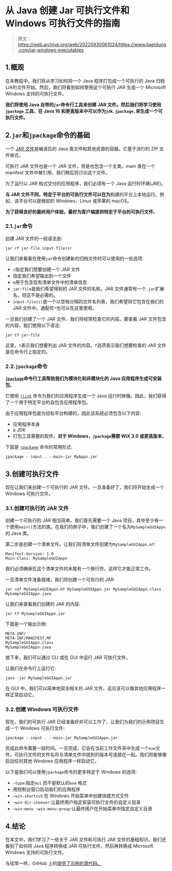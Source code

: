 # 从 Java 创建 Jar 可执行文件和 Windows 可执行文件的指南

> 原文：<https://web.archive.org/web/20220930061024/https://www.baeldung.com/jar-windows-executables>

## 1.概观

在本教程中，我们将从学习如何将一个 Java 程序打包成一个可执行的 Java 归档(JAR)文件开始。然后，我们将看到如何使用这个可执行 JAR 生成一个 Microsoft Windows 支持的可执行文件。

**我们将使用 Java 自带的`jar`命令行工具来创建 JAR 文件。然后我们将学习使用`jpackage` 工具，在 Java 16 和更高版本中可以作为`jdk.jpackage,`来生成一个可执行文件。**

## 2.`jar`和`jpackage`命令的基础

一个 [JAR 文件](/web/20220821150146/https://www.baeldung.com/java-create-jar)是编译后的 Java 类文件和其他资源的容器。它基于流行的 ZIP 文件格式。

可执行 JAR 文件也是一个 JAR 文件，但是也包含一个主类。main 类在一个 manifest 文件中被引用，我们稍后将讨论这个文件。

为了运行以 JAR 格式交付的应用程序，我们必须有一个 Java 运行时环境(JRE)。

**与 JAR 文件不同，特定于平台的可执行文件可以在为**构建的平台上本地运行。例如，该平台可以是微软的 Windows、Linux 或苹果的 macOS。

**为了获得良好的最终用户体验，最好为客户端提供特定于平台的可执行文件**。

### 2.1.`jar`命令

创建 JAR 文件的一般语法是:

```
jar cf jar-file input-file(s)
```

让我们来看看在使用`jar`命令创建新的归档文件时可以使用的一些选项:

*   `c`指定我们想要创建一个 JAR 文件
*   指定我们希望输出到一个文件
*   `m`用于包含现有清单文件中的清单信息
*   `jar-file`是我们希望得到的 JAR 文件的名称。JAR 文件通常有一个`.jar`扩展名，但这不是必需的。
*   `input-file(s)`是一个以空格分隔的文件名列表，我们希望将它包含在我们的 JAR 文件中。通配符`*`也可以在这里使用。

一旦我们创建了一个 JAR 文件，我们将经常检查它的内容。要查看 JAR 文件包含的内容，我们使用以下语法:

```
jar tf jar-file 
```

这里，`t`表示我们想要列出 JAR 文件的内容。`f`选项表示我们想要检查的 JAR 文件是在命令行上指定的。

### 2.2.`jpackage`命令

**[`jpackage`](/web/20220821150146/https://www.baeldung.com/java14-jpackage)命令行工具帮助我们为模块化和非模块化的 Java 应用程序生成可安装包**。

它使用 [`jlink`](/web/20220821150146/https://www.baeldung.com/jlink) 命令为我们的应用程序生成一个 Java 运行时映像。因此，我们获得了一个用于特定平台的自包含应用程序包。

由于应用程序包是为目标平台构建的，因此该系统必须包含以下内容:

*   应用程序本身
*   a JDK
*   打包工具需要的软件。**对于 Windows，`jpackage`需要 WiX 3.0 或更高版本**。

下面是 [`jpackage`](/web/20220821150146/https://www.baeldung.com/java14-jpackage) 命令的常用形式:

`jpackage --input . --main-jar MyAppn.jar`

## 3.创建可执行文件

现在让我们来创建一个可执行的 JAR 文件。一旦准备好了，我们将开始生成一个 Windows 可执行文件。

### 3.1.创建可执行的 JAR 文件

创建一个可执行的 JAR 相当简单。我们首先需要一个 Java 项目，其中至少有一个使用`main()`方法的类。在我们的例子中，我们创建了一个名为`MySampleGUIAppn`的 Java 类。

第二步是创建一个清单文件。让我们将清单文件创建为`MySampleGUIAppn.mf`:

```
Manifest-Version: 1.0
Main-Class: MySampleGUIAppn 
```

我们必须确保在这个清单文件的末尾有一个换行符，这样它才能正常工作。

一旦清单文件准备就绪，我们将创建一个可执行的 JAR:

```
jar cmf MySampleGUIAppn.mf MySampleGUIAppn.jar MySampleGUIAppn.class MySampleGUIAppn.java
```

让我们来查看我们创建的 JAR 的内容:

```
jar tf MySampleGUIAppn.jar
```

下面是一个输出示例:

```
META-INF/
META-INF/MANIFEST.MF
MySampleGUIAppn.class
MySampleGUIAppn.java
```

接下来，我们可以通过 CLI 或在 GUI 中运行 JAR 可执行文件。

让我们在命令行上运行它:

```
java -jar MySampleGUIAppn.jar
```

在 GUI 中，我们可以简单地双击相关的 JAR 文件。这应该可以像其他应用程序一样正常启动它。

### 3.2.创建 Windows 可执行文件

现在，我们的可执行 JAR 已经准备好并可以工作了，让我们为我们的示例项目生成一个 Windows 可执行文件:

```
jpackage --input . --main-jar MySampleGUIAppn.jar
```

完成此命令需要一段时间。一旦完成，它会在当前工作文件夹中生成一个`exe`文件。可执行文件的文件名将与清单文件中提到的版本号连接在一起。我们将能够像启动任何其他 Windows 应用程序一样启动它。

以下是我们可以使用`jpackage`命令的更多特定于 Windows 的选项:

*   `–type`:指定`msi` 而不是默认的`exe` 格式
*   用控制台窗口启动我们的应用程序
*   `–win-shortcut`:在 Windows 开始菜单中创建快捷方式文件
*   `–win-dir-chooser`:让最终用户指定安装可执行文件的自定义目录
*   `–win-menu –win-menu-group`:让最终用户在开始菜单中指定自定义目录

## 4.结论

在本文中，我们学习了一些关于 JAR 文件和可执行 JAR 文件的基础知识。我们还看到了如何将 Java 程序转换成 JAR 可执行文件，然后再转换成 Microsoft Windows 支持的可执行文件。

与往常一样，GitHub 上的[提供了示例的源代码。](https://web.archive.org/web/20220821150146/https://github.com/eugenp/tutorials/tree/master/core-java-modules/core-java-jar)